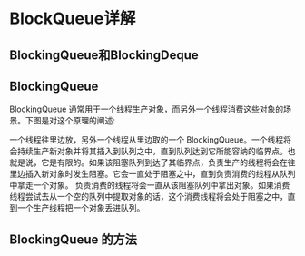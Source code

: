 BlockQueue详解
===

BlockingQueue和BlockingDeque
---

BlockingQueue
----

BlockingQueue 通常用于一个线程生产对象，而另外一个线程消费这些对象的场景。下图是对这个原理的阐述:

一个线程往里边放，另外一个线程从里边取的一个 BlockingQueue。一个线程将会持续生产新对象并将其插入到队列之中，直到队列达到它所能容纳的临界点。也就是说，它是有限的。如果该阻塞队列到达了其临界点，负责生产的线程将会在往里边插入新对象时发生阻塞。它会一直处于阻塞之中，直到负责消费的线程从队列中拿走一个对象。 负责消费的线程将会一直从该阻塞队列中拿出对象。如果消费线程尝试去从一个空的队列中提取对象的话，这个消费线程将会处于阻塞之中，直到一个生产线程把一个对象丢进队列。

BlockingQueue 的方法
----
